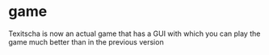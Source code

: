 game
====

Texitscha is now an actual game that has a GUI with which you can play the game much better than in the previous version
